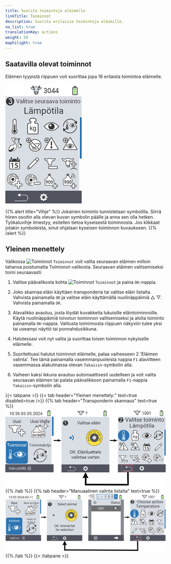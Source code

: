 ```yaml
---
title: Suorita toimintoja eläimelle
linkTitle: Toiminnot
description: Suorita erilaisia toimintoja eläimille.
no_list: true
translationKey: actions
weight: 50
maphilight: true
---
```

## Saatavilla olevat toiminnot

Eläimen tyypistä riippuen voit suorittaa jopa 16 erilaista toimintoa eläimelle.


<img src="images/menu2.png" alt="VitalControl Actions" title="Toiminnot" usemap="#workmap" class="maphilight" />

<map name="workmap">
  <area shape="rect" coords="3,100,60,165" alt="Lämpötila" title="Mittaa kuume eläimiltäsi&#10;Hiiren klikkaus: avaa dokumentaatio" href="/fi/docs/actions/measure-temperature/">
  <area shape="rect" coords="60,100,118,165" alt="Punnitus" title="Kirjaa eläintesi paino&#10;Hiiren klikkaus: avaa dokumentaatio" href="/fi/docs/actions/record-weight/">
  <area shape="rect" coords="118,100,174,165" alt="Arviointi" title="Arvioi eläimesi&#10;Hiiren klikkaus: avaa dokumentaatio" href="/fi/docs/actions/rating/">
  <area shape="rect" coords="174,100,230,165" alt="Toimintaketju" title="Sovella ja aseta toimintaketju&#10;Hiiren klikkaus: avaa dokumentaatio" href="/fi/docs/chain-of-actions/">
   <area shape="rect" coords="3,165,60,225" alt="Poikiminen" title="Rekisteröi poikiminen&#10;Hiiren klikkaus: avaa dokumentaatio" href="/fi/docs/actions/calving/">
   <area shape="rect" coords="60,165,120,225" alt="Kuivaus" title="Kuivaa lehmä tai lisää hänet tuoreiden lehmien listaan&#10;Hiiren klikkaus: avaa dokumentaatio" href="/fi/docs/actions/dry-off/">
   <area shape="rect" coords="120,165,175,225" alt="Hälytys" title="Lisää ja poista eläimiä hälytyslistalta&#10;Hiiren klikkaus: avaa dokumentaatio" href="/fi/docs/actions/alarm/">
   <area shape="rect" coords="175,165,230,225" alt="Tarkkailussa" title="Lisää eläimiä tarkkailulistalle tai poista niitä&#10;Hiiren klikkaus: avaa dokumentaatio" href="/fi/docs/actions/on-watch/">
   <area shape="rect" coords="3,225,60,280" alt="Eläimen historia" title="Katso eläimen historiaa&#10;Hiiren klikkaus: avaa dokumentaatio" href="/fi/docs/actions/animal-history/">
   <area shape="rect" coords="60,225,120,280" alt="Muokkaa" title="Muokkaa valitun eläimen tietoja&#10;Hiiren klikkaus: avaa dokumentaatio" href="/fi/docs/actions/edit/">
   <area shape="rect" coords="120,225,175,280" alt="Poista rekisteristä" title="Poista eläin rekisteristä&#10;Hiiren klikkaus: avaa dokumentaatio" href="/fi/docs/actions/unregister/">
   <area shape="rect" coords="175,225,230,280" alt="Eläimen menetys" title="Rekisteröi eläimen menetys&#10;Hiiren klikkaus: avaa dokumentaatio" href="/fi/docs/actions/animal-loss/">
   <area shape="rect" coords="3,280,60,337" alt="Yhdistä lähetin" title="Liitä lähetin eläimeen&#10;Hiiren klikkaus: avaa dokumentaatio" href="/fi/docs/actions/link-transponder/">
   <area shape="rect" coords="55,280,120,337" alt="Irrota lähetin" title="Poista lähetinyhteys eläimestä&#10;Hiiren klikkaus: avaa dokumentaatio" href="/fi/docs/actions/unlink-transponder/">
   <area shape="rect" coords="120,280,175,337" alt="Liitä eläimen tunnus manuaalisesti" title="Liitä kansallinen eläintunnus eläimeen, jolla ei ole kansallista eläintunnusta&#10;Hiiren klikkaus: avaa dokumentaatio" href="/fi/docs/actions/link-animal-id/#linkitä-eläimen-id">
   <area shape="rect" coords="175,280,230,337" alt="Liitä eläimen tunnus skannauksella" title="Liitä kansallinen eläintunnus eläimeen, jolla ei ole kansallista eläintunnusta&#10;Hiiren klikkaus: avaa dokumentaatio" href="/fi/docs/actions/link-animal-id/#linkitä-eläimen-id-elektroniseen-korvamerkkiskannaukseen">

<area shape="rect" coords="100,340,140,375" alt="Asetukset" title="Avaa asetukset&#10;Hiiren klikkaus: dokumentaatioon" href="/fi/docs/actions/settings/">
</map>

{{% alert title="Vihje" %}}
Jokainen toiminto tunnistetaan symbolilla. Siirrä hiiren osoitin alla olevan kuvan symbolin päälle ja anna sen olla hetken. Työkaluvihje ilmestyy, esitellen tietoa kyseisestä toiminnosta. Jos klikkaat jotakin symboleista, sinut ohjataan kyseisen toiminnon kuvaukseen.
{{% /alert %}}

## Yleinen menettely

Valikossa <img src="/icons/actions.svg" width="40" align="bottom" alt="Toiminnot" /> `Toiminnot` voit valita seuraavan eläimen milloin tahansa poistumatta Toiminnot-valikosta. Seuraavan eläimen valitsemiseksi toimi seuraavasti:

1. Valitse päävalikosta kohta <img src="/icons/actions.svg" width="40" align="bottom" alt="Toiminnot" /> `Toiminnot` ja paina `OK`-nappia.

2. Joko skannaa eläin käyttäen transponderia tai valitse eläin listalta. Vahvista painamalla `OK` ja valitse eläin käyttämällä nuolinäppäimiä △ ▽. Vahvista painamalla `OK`.

3. Alavalikko avautuu, josta löydät kuvakkeita lukuisille eläintoiminnoille. Käytä nuolinäppäimiä toivotun toiminnon valitsemiseksi ja aloita toiminto painamalla `OK`-nappia. Valitusta toiminnosta riippuen näkyviin tulee yksi tai useampi näyttö tai ponnahdusikkuna.

4. Halutessasi voit nyt valita ja suorittaa toisen toiminnon nykyiselle eläimelle.

5. Suoritettuasi halutut toiminnot eläimelle, palaa vaiheeseen 2 'Eläimen valinta'. Tee tämä painamalla vasemmanpuoleista nappia `F1` alaviitteen vasemmassa alakulmassa olevan `Takaisin`-symbolin alla.

6. Vaiheen kaksi ikkuna avautuu automaattisesti uudelleen ja voit valita seuraavan eläimen tai palata päävalikkoon painamalla `F1`-nappia `Takaisin`-symbolin alla.

{{< tabpane >}}
{{< tab header="Yleinen menettely:" text=true disabled=true />}}
{{% tab header="Transponderin skannaus" text=true %}}
![VitalControl: Valikko Toiminnot Yleinen menettely](images/next-animal-scan.png "Eläintoimintojen suorittaminen, valinta skannauksen kautta")
{{% /tab %}}
{{% tab header="Manuaalinen valinta listalta" text=true %}}
![VitalControl: Valikko Toiminnot Yleinen menettely](images/next-animal-manual-select.png "Eläintoimintojen suorittaminen, manuaalinen valinta")
{{% /tab %}}
{{< /tabpane >}}
